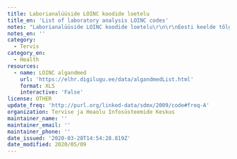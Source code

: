 ```yaml
---
title: Laborianalüüside LOINC koodide loetelu
title_en: 'List of laboratory analysis LOINC codes'
notes: "Laborianalüüside LOINC koodide loetelu\r\n\r\nEesti keelde tõlgitud LOINC® (Logical Observation Identifiers Names and Codes) juhend on publitseeritud : http://loinc.org/international/estonian"
notes_en: ''
category:
  - Tervis
category_en:
  - Health
resources:
  - name: LOINC algandmed
    url: 'https://elhr.digilugu.ee/data/algandmedList.html'
    format: XLS
    interactive: 'False'
license: OTHER
update_freq: 'http://purl.org/linked-data/sdmx/2009/code#freq-A'
organization: Tervise ja Heaolu Infosüsteemide Keskus
maintainer_name: ''
maintainer_email: ''
maintainer_phone: ''
date_issued: '2020-03-28T14:54:28.819Z'
date_modified: 2020/05/09
---
```

